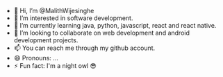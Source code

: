 - 👋 Hi, I’m @MalithWijesinghe
- 👀 I’m interested in software development.
- 🌱 I’m currently learning java, python, javascript, react and react native.
- 💞️ I’m looking to collaborate on web development and android development projects.
- 📫 You can reach me through my github account.
- 😄 Pronouns: ...
- ⚡ Fun fact: I'm a night owl 😎

<!---
MalithWijesinghe/MalithWijesinghe is a ✨ special ✨ repository because its `README.md` (this file) appears on your GitHub profile.
You can click the Preview link to take a look at your changes.
--->
